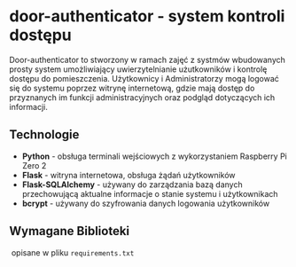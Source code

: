# door-authenticator - system kontroli dostępu

Door-authenticator to stworzony w ramach zajęć z systmów wbudowanych prosty system umożliwiający uwierzytelnianie użutkowników i kontrolę dostępu do pomieszczenia.
Użytkownicy i Administratorzy mogą logować się do systemu poprzez witrynę internetową, gdzie mają dostęp do przyznanych im funkcji administracyjnych oraz podgląd dotyczących ich informacji.


## Technologie

- **Python** - obsługa terminali wejściowych z wykorzystaniem Raspberry Pi Zero 2
- **Flask** - witryna internetowa, obsługa żądań użytkowników
- **Flask-SQLAlchemy** - używany do zarządzania bazą danych przechowującą aktualne informacje o stanie systemu i użytkownikach
- **bcrypt** - używany do szyfrowania danych logowania użytkowników

## Wymagane Biblioteki
﻿  opisane w pliku `requirements.txt`

  


   
   
